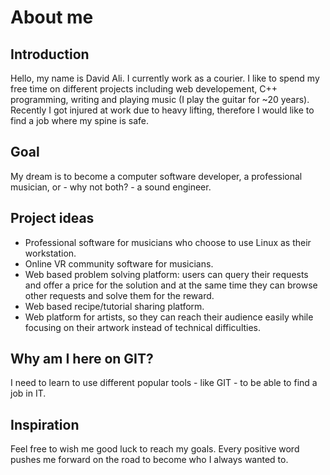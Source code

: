 # About me

## Introduction
Hello, my name is David Ali. I currently work as a courier. I like to spend my free time on different projects including web developement, C++ programming, writing and playing music (I play the guitar for ~20 years). Recently I got injured at work due to heavy lifting, therefore I would like to find a job where my spine is safe.

## Goal
My dream is to become a computer software developer, a professional musician, or - why not both? - a sound engineer.

## Project ideas
- Professional software for musicians who choose to use Linux as their workstation.
- Online VR community software for musicians.
- Web based problem solving platform: users can query their requests and offer a price for the solution and at the same time they can browse other requests and solve them for the reward.
- Web based recipe/tutorial sharing platform.
- Web platform for artists, so they can reach their audience easily while focusing on their artwork instead of technical difficulties.

## Why am I here on GIT?
I need to learn to use different popular tools - like GIT - to be able to find a job in IT.

## Inspiration
Feel free to wish me good luck to reach my goals. Every positive word pushes me forward on the road to become who I always wanted to.
